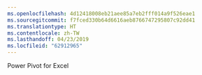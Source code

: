 ```yaml
---
ms.openlocfilehash: 4d12418008eb21aee85a7eb2fff014a9f526eae1
ms.sourcegitcommit: f7fced330b64d6616aeb8766747295807c92dd41
ms.translationtype: HT
ms.contentlocale: zh-TW
ms.lasthandoff: 04/23/2019
ms.locfileid: "62912965"
---
```

 Power Pivot for Excel 